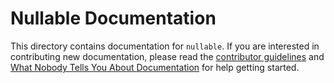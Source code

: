 # Nullable Documentation

This directory contains documentation for `nullable`. If you are interested in contributing new documentation, please read the [contributor guidelines](../CONTRIBUTING.md) and [What Nobody Tells You About Documentation](https://documentation.divio.com) for help getting started.

